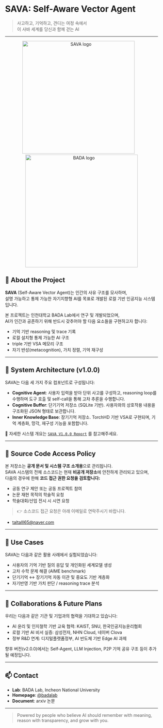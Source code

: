 # SAVA: Self-Aware Vector Agent

> 사고하고, 기억하고, 견디는 여정 속에서  
> 이 사바 세계를 당신과 함께 걷는 AI  

---
<p align="center">
  <img width="370" alt="SAVA logo" src="https://github.com/user-attachments/assets/101d6e2e-0463-458a-9fb0-d1450648c6eb" />
  &nbsp;&nbsp;&nbsp;&nbsp;
  <img width="370" alt="BADA logo" src="https://github.com/user-attachments/assets/2c367724-a22f-47b3-aa9b-1b0389da14a0" />
</p>

## 🧠 About the Project

**SAVA** (Self-Aware Vector Agent)는 인간의 사유 구조를 모사하며,  
설명 가능하고 통제 가능한 자기지향형 AI를 목표로 개발된 로컬 기반 인공지능 시스템입니다.

본 프로젝트는 인천대학교 BADA Lab에서 연구 및 개발되었으며,  
AI가 인간과 공존하기 위해 반드시 갖추어야 할 다음 요소들을 구현하고자 합니다:

- 기억 기반 reasoning 및 trace 기록
- 로컬 설치형 통제 가능한 AI 구조
- triple 기반 VSA 메모리 구조
- 자기 반성(metacognition), 가치 정렬, 기억 재구성

---

## 🧩 System Architecture (v1.0.0)

SAVA는 다음 세 가지 주요 컴포넌트로 구성됩니다:

- **Cognitive Agent**: 사용자 입력을 받아 단위 사고를 구성하고, reasoning loop를 수행하며 도구 호출 및 self-call을 통해 고차 추론을 수행합니다.  
- **Cognitive Buffer**: 단기기억 저장소 (SQLite 기반). 사용자와의 상호작용 내용을 구조화된 JSON 형태로 보관합니다.  
- **Inner Knowledge Base**: 장기기억 저장소. TorchHD 기반 VSA로 구현되며, 기억 계층화, 망각, 재구성 기능을 포함합니다.

📘 자세한 시스템 개요는 [`SAVA V1.0.0 Report`](./SAVA%20V1.0.0%20(20250718).pdf) 를 참고해주세요.

---

## 🔐 Source Code Access Policy

본 저장소는 **공개 문서 및 시스템 구조 소개용**으로 관리됩니다.  
SAVA 시스템의 전체 소스코드는 현재 **비공개 저장소**에 안전하게 관리되고 있으며,  
다음의 경우에 한해 **코드 접근 권한 요청을 검토합니다:**

- 공동 연구 제안 또는 공동 프로젝트 참여
- 논문 재현 목적의 학술적 요청
- 학술대회/산업 전시 시 시연 요청

> 👉 소스코드 접근 요청은 아래 이메일로 연락주시기 바랍니다.
- taltalll65@naver.com

---

## 🧭 Use Cases

SAVA는 다음과 같은 활용 사례에서 실험되었습니다:

- 사용자의 기억 기반 질의 응답 및 개인화된 세계모델 생성
- 고차 수학 문제 해결 (AIME benchmark)  
- 단기기억 ↔ 장기기억 자동 이관 및 중요도 기반 계층화  
- 자기반영 기반 가치 판단 / reasoning trace 분석

---

## 🤝 Collaborations & Future Plans

우리는 다음과 같은 기관 및 기업과의 협력을 기대하고 있습니다:

- AI 윤리 및 인지철학 기반 교육 협력: KAIST, SNU, 한국인공지능윤리협회
- 로컬 기반 AI 비서 실증: 삼성전자, NHN Cloud, 네이버 Clova
- 정부 R&D 연계: 디지털플랫폼정부, AI 반도체 기반 Edge AI 과제

향후 버전(v2.0.0)에서는 Self-Agent, LLM Injection, P2P 기억 공유 구조 등이 추가될 예정입니다.

---

## 📫 Contact

- **Lab**: BADA Lab, Incheon National University    
- **Homepage**: [@badalab]((https://sites.google.com/view/badalab/home))  
- **Document**: arxiv 논문

---

> Powered by people who believe AI should remember with meaning, reason with transparency, and grow with you.

